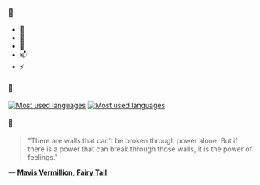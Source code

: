 ### 👋

- 🔭
- 🌱
- 💬
- 📫
- ⚡

#### 🧏

[![Most used languages](https://github-readme-stats-aynah.vercel.app/api/top-langs/?username=aynh&theme=solarized-dark&langs_count=6&layout=compact&hide_title=true)](https://github.com/anuraghazra/github-readme-stats#gh-dark-mode-only)
[![Most used languages](https://github-readme-stats-aynah.vercel.app/api/top-langs/?username=aynh&theme=solarized-light&langs_count=6&layout=compact&hide_title=true)](https://github.com/anuraghazra/github-readme-stats#gh-light-mode-only)

#### 💬

> "There are walls that can't be broken through power alone. But if there is a power that can break through those walls, it is the power of feelings."

&mdash; [**Mavis Vermillion**](https://myanimelist.net/character.php?q=Mavis%20Vermillion&cat=character), [**Fairy Tail**](https://myanimelist.net/search/all?q=Fairy%20Tail&cat=all)
